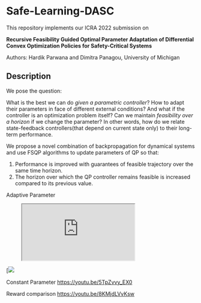 # Safe-Learning-DASC

This repository implements our ICRA 2022 submission on 

**Recursive Feasibility Guided Optimal Parameter Adaptation of Differential Convex Optimization Policies for Safety-Critical Systems**

Authors: Hardik Parwana and Dimitra Panagou, University of Michigan

## Description
We pose the question: 

What is the best we can do *given a parametric controller*? How to adapt their parameters in face of different external conditions? And what if the controller is an optimization problem itself? Can we maintain *feasibility over a horizon* if we change the parameter? In other words, how do we relate state-feedback controllers(that depend on current state only) to their long-term performance.

We propose a novel combination of backpropagation for dynamical systems and use FSQP algorithms to update parameters of QP so that:
1. Performance is improved with guarantees of feasible trajectory over the same time horizon.
2. The horizon over which the QP controller remains feasible is increased compared to its previous value.

Adaptive Parameter
<figure class="video_container">
  <iframe src="https://youtu.be/WIWQghdr8pQ" frameborder="1" allowfullscreen="true"> </iframe>
</figure>

[![](https://youtu.be/WIWQghdr8pQ)

Constant Parameter
https://youtu.be/5TpZvvy_EX0

Reward comparison
https://youtu.be/8KMjdLVvKsw
